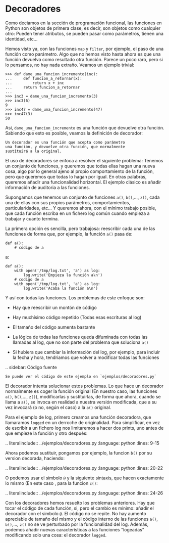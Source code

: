 # Decoradores

Como deciamos en la sección de programación funcional, las funciones
en Python son objetos de primera clase, es decir, son objetos
como cualquier otro: Pueden tener atributos, se pueden pasar
como parámetros, tienen una identidad, etc...

Hemos visto ya, con las funciones `map` y `filter`, por ejemplo,
el paso de una función como parámetro. Algo que no hemos visto
hasta ahora es que una función devuelva como resultado otra función.
Parece un poco raro, pero si lo pensamos, no hay nada extraño. Veamos
un ejemplo trivial:

    >>> def dame_una_funcion_incremento(inc):
    ...     def funcion_a_retornar(x):
    ...         return x + inc
    ...     return funcion_a_retornar
    ...
    >>> inc3 = dame_una_funcion_incremento(3)
    >>> inc3(6)
    9
    >>> inc47 = dame_una_funcion_incremento(47)
    >>> inc47(3)
    50

Así, `dame_una_funcion_incremento` es una función que devuelve
otra función. Sabiendo que esto es posible, veamos la definición
de decorador:

    Un decorador es una función que acepta como parámetro
    una función, y devuelve otra función, que normalmente
    sustituirá a la original.

El uso de decoradores se enfoca a resolver el siguiente problema:
Tenemos un conjunto de funciones, y queremos que todas ellas hagan una
nueva cosa, algo por lo general ajeno al propio comportamiento de la
función, pero que queremos que todas lo hagan por igual. En otras
palabras, queremos añadir una funcionalidad horizontal. El ejemplo
clásico es añadir información de auditoria a las funciones.

Supongamos que tenemos un conjunto de funciones `a()`, `b()`,...,
`z()`, cada una de ellas con sus propios parámetros,
comportamientos, particularidades, etc... Y queremos ahora, con el
mínimo trabajo posible, que cada función escriba en un fichero log
común cuando empieza a trabajar y cuanto termina.

La primera opción es sencilla, pero trabajosa: reescribir cada una de
las funciones de forma que, por ejemplo, la función `a()` pasa de:

    def a():
        # código de a

a:

    def a():
        with open('/tmp/log.txt', 'a') as log:
            log.write('Empieza la función a\n')
        # codigo de a
        with open('/tmp/log.txt', 'a') as log:
            log.write('Acaba la función a\n')

Y así con todas las funciones. Los problemas de este enfoque son:

 * Hay que reescribir un montón de código

 * Hay muchísimo código repetido (Todas esas escrituras al log)

 * El tamaño del código aumenta bastante

 * La lógica de todas las funciones queda difuminada
   con todas las llamadas al log, que no son parte
   del problema que soluciona `a()`

 * Si hubiera que cambiar la información del log, por ejemplo,
   para incluir la fecha y hora, tendriamos que volver a
   modificar todas las funciones

.. sidebar: Código fuente

    Se puede ver el código de este ejemplo en `ejemplos/decoradores.py`

El decorador intenta solucionar estos problemas. Lo que hace un
decorador normalmente es coger la función original (En nuestro caso,
las funciones `a()`, `b()`,..., `z()`), modificarlas y
sustituirlas, de forma que ahora, cuando se llama a `a()`, se
invoca en realidad a nuestra versión modificada, que a su vez invocará
(o no, según el caso) a la `a()` original.

Para el ejemplo de log, primero creamos una función decoradora, que
llamaramos `logged` en un derroche de originalidad. Para
simplificar, en vez de escribir a un fichero log nos limitaremos a
hacer dos prints, uno antes de que empieze la función y otro después:

.. literalinclude:: ../ejemplos/decoradores.py
    :language: python
    :lines: 9-15

Ahora podemos sustituir, pongamos por ejemplo, la funcion `b()`
por su version decorada, haciendo:

.. literalinclude:: ../ejemplos/decoradores.py
    :language: python
    :lines: 20-22

O podemos usar el simbolo `@` y la siguiente sintaxis, que  hacen
exactamente lo mismo (En este caso , para la funcion `c()`:

.. literalinclude:: ../ejemplos/decoradores.py
    :language: python
    :lines: 24-26

Con los decoradores hemos resuelto los problemas anteriores. Hay que
tocar el código de cada función, si, pero el cambio es mínimo: añadir
el decorador con el simbolo `@`. El código no se repite. No hay
aumento apreciable de tamaño del mismo y el código interno de las
funciones `a()`, `b()`,..., `z()` no se ve perturbado por la
funcionalidad del log. Además, podemos añadir nuevas características a
las funciones "logeadas" modificando solo una cosa: el decorador
`logged`.

